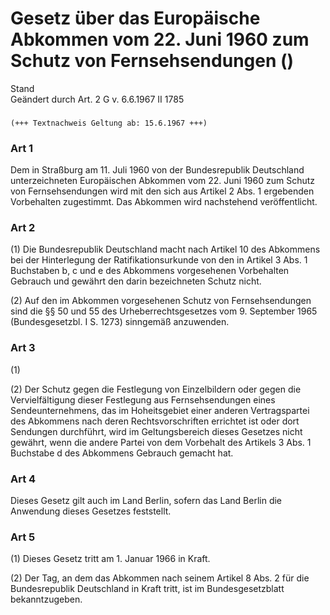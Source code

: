 Gesetz über das Europäische Abkommen vom 22. Juni 1960 zum Schutz von Fernsehsendungen ()
=========================================================================================

Stand  
Geändert durch Art. 2 G v. 6.6.1967 II 1785

### 

```
(+++ Textnachweis Geltung ab: 15.6.1967 +++)
```

### Art 1

Dem in Straßburg am 11. Juli 1960 von der Bundesrepublik Deutschland unterzeichneten Europäischen Abkommen vom 22. Juni 1960 zum Schutz von Fernsehsendungen wird mit den sich aus Artikel 2 Abs. 1 ergebenden Vorbehalten zugestimmt. Das Abkommen wird nachstehend veröffentlicht.

### Art 2

(1) Die Bundesrepublik Deutschland macht nach Artikel 10 des Abkommens bei der Hinterlegung der Ratifikationsurkunde von den in Artikel 3 Abs. 1 Buchstaben b, c und e des Abkommens vorgesehenen Vorbehalten Gebrauch und gewährt den darin bezeichneten Schutz nicht.

(2) Auf den im Abkommen vorgesehenen Schutz von Fernsehsendungen sind die §§ 50 und 55 des Urheberrechtsgesetzes vom 9. September 1965 (Bundesgesetzbl. I S. 1273) sinngemäß anzuwenden.

### Art 3

(1)

(2) Der Schutz gegen die Festlegung von Einzelbildern oder gegen die Vervielfältigung dieser Festlegung aus Fernsehsendungen eines Sendeunternehmens, das im Hoheitsgebiet einer anderen Vertragspartei des Abkommens nach deren Rechtsvorschriften errichtet ist oder dort Sendungen durchführt, wird im Geltungsbereich dieses Gesetzes nicht gewährt, wenn die andere Partei von dem Vorbehalt des Artikels 3 Abs. 1 Buchstabe d des Abkommens Gebrauch gemacht hat.

### Art 4

Dieses Gesetz gilt auch im Land Berlin, sofern das Land Berlin die Anwendung dieses Gesetzes feststellt.

### Art 5

(1) Dieses Gesetz tritt am 1. Januar 1966 in Kraft.

(2) Der Tag, an dem das Abkommen nach seinem Artikel 8 Abs. 2 für die Bundesrepublik Deutschland in Kraft tritt, ist im Bundesgesetzblatt bekanntzugeben.
